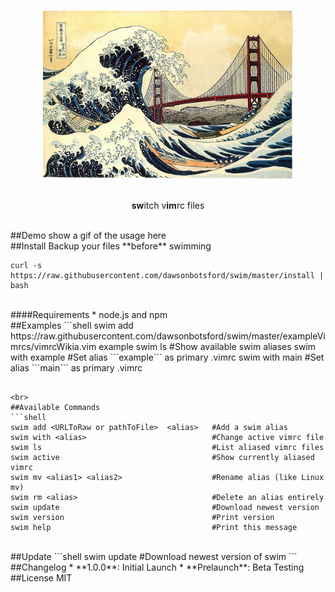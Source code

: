 <p align="center">
  <img src="media/GreatWave.jpg" alt="swim logo" width = "400" />
  <br>
  <br>
  <p align = "center">
    <b>sw</b>itch v<b>im</b>rc files
  </p>
</p>

<br>
##Demo
show a gif of the usage here

<br>
##Install
Backup your files **before** swimming

```shell
curl -s https://raw.githubusercontent.com/dawsonbotsford/swim/master/install | bash
```

<br>
####Requirements
* node.js and npm

<br>
##Examples
```shell
  swim add https://raw.githubusercontent.com/dawsonbotsford/swim/master/exampleVimrcs/vimrcWikia.vim example
  swim ls                    #Show available swim aliases
  swim with example          #Set alias ```example``` as primary .vimrc
  swim with main             #Set alias ```main``` as primary .vimrc

```

<br>
##Available Commands
```shell
swim add <URLToRaw or pathToFile>  <alias>   #Add a swim alias
swim with <alias>                            #Change active vimrc file
swim ls                                      #List aliased vimrc files
swim active                                  #Show currently aliased vimrc
swim mv <alias1> <alias2>                    #Rename alias (like Linux mv)
swim rm <alias>                              #Delete an alias entirely
swim update                                  #Download newest version
swim version                                 #Print version
swim help                                    #Print this message
```

<br>
##Update
```shell
swim update       #Download newest version of swim
```

<br>
##Changelog
* **1.0.0**: Initial Launch
* **Prelaunch**: Beta Testing

<br>
##License
MIT
